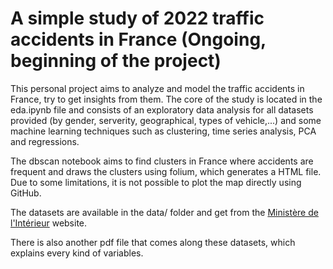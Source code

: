 # A simple study of 2022 traffic accidents in France (Ongoing, beginning of the project)

This personal project aims to analyze and model the traffic accidents in France, try to get insights from them. 
The core of the study is located in the eda.ipynb file and consists of an exploratory data analysis for all datasets provided (by gender, serverity, geographical, types of vehicle,...) and some machine learning techniques such as clustering, time series analysis, PCA and regressions. 

The dbscan notebook aims to find clusters in France where accidents are frequent and draws the clusters using folium, which generates a HTML file. Due to some limitations, it is not possible to plot the map directly using GitHub. 

The datasets are available in the data/ folder and get from the [Ministère de l'Intérieur](https://www.data.gouv.fr/en/datasets/bases-de-donnees-annuelles-des-accidents-corporels-de-la-circulation-routiere-annees-de-2005-a-2022/) website. 

There is also another pdf file that comes along these datasets, which explains every kind of variables. 

